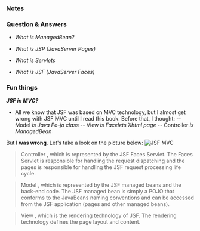 ### Notes

### Question & Answers

- *What is ManagedBean?*
>

- *What is JSP (JavaServer Pages)*
>

- *What is Servlets*
>

- *What is JSF (JavaServer Faces)*
>

### Fun things

***JSF in MVC?***
- All we know that JSF was based on MVC technology, but I almost get wrong with JSF MVC until I read this book. Before that, I thought:
-- Model *is Java Po-jo class*
-- View *is Facelets Xhtml page*
-- Controller *is ManagedBean*

But **I was wrong**. Let's take a look on the picture below:
![JSF MVC](https://live.staticflickr.com/7804/40575279223_c7e5c0f743_o_d.jpg)

> Controller , which is represented by the JSF Faces Servlet. The Faces Servlet is responsible for handling the request dispatching and the pages is responsible for handling the JSF request processing life cycle.

> Model , which is represented by the JSF managed beans and the back-end code. The JSF managed bean is simply a POJO that conforms to the JavaBeans naming conventions and can be accessed from the JSF application (pages and other managed beans).

> View , which is the rendering technology of JSF. The rendering technology defines the page layout and content.
